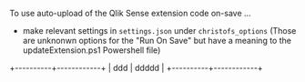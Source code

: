 To use auto-upload of the Qlik Sense extension code on-save ...

* make relevant settings in `settings.json` under `christofs_options` (Those are unknonwn options for the "Run On Save" but have
a meaning to the updateExtension.ps1 Powershell file)

+----------+------------+
| ddd      | ddddd      |
+----------+------------+
